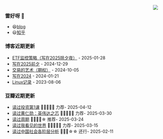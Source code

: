 <img align="right" src="https://github-readme-stats.vercel.app/api?username=chenwingsing&show_icons=true&icon_color=CE1D2D&text_color=718096&bg_color=ffffff&hide_title=true" />

### 雷好呀 👋

- 😆[blog](https://chenwingsing.github.io/)
- 😃[知乎](https://www.zhihu.com/people/chen-yong-cheng-46)

### 博客近期更新
<!-- START_SECTION:blog -->
* <a href='https://chenwingsing.github.io/2025/01/28/ETF%E7%9B%91%E6%8E%A7%E7%AD%96%E7%95%A5%EF%BC%88%E5%86%99%E5%9C%A82025%E9%99%A4%E5%A4%95%E5%A4%9C%EF%BC%89/' target='_blank'>ETF监控策略（写在2025除夕夜）</a> - 2025-01-28
* <a href='https://chenwingsing.github.io/2024/12/29/%E5%86%99%E5%9C%A82025%E5%89%8D%E5%A4%95/' target='_blank'>写在2025前夕</a> - 2024-12-29
* <a href='https://chenwingsing.github.io/2024/10/05/%E4%BA%A4%E6%98%93%E7%9A%84%E8%89%BA%E6%9C%AF/' target='_blank'>交易的艺术（期权）</a> - 2024-10-05
* <a href='https://chenwingsing.github.io/2024/01/21/%E5%86%99%E5%9C%A82024/' target='_blank'>写在2024</a> - 2024-01-21
* <a href='https://chenwingsing.github.io/2023/08/06/Linux%E8%AE%B0%E5%BD%95/' target='_blank'>Linux记录</a> - 2023-08-06
<!-- END_SECTION:blog -->

### 豆瓣近期更新
<!-- START_SECTION:douban -->
* <a href='https://book.douban.com/subject/36295222/' target='_blank'>读过投资第1课</a> 🌟🌟🌟🌟🌟 力荐- 2025-04-12
* <a href='https://book.douban.com/subject/37142217/' target='_blank'>读过黄仁勋：英伟达之芯</a> 🌟🌟🌟🌟🌟 力荐- 2025-03-30
* <a href='https://book.douban.com/subject/30443502/' target='_blank'>读过周期</a> 🌟🌟🌟🌟☆ 推荐- 2025-03-24
* <a href='https://book.douban.com/subject/36672955/' target='_blank'>读过我看见的世界</a> 🌟🌟🌟🌟🌟 力荐- 2025-03-15
* <a href='https://book.douban.com/subject/35485315/' target='_blank'>读过中国社会各阶层分析</a> 🌟🌟🌟☆☆ 还行- 2025-02-11
<!-- END_SECTION:douban -->

<!--
**chenwingsing/chenwingsing** is a ✨ _special_ ✨ repository because its `README.md` (this file) appears on your GitHub profile.

Here are some ideas to get you started:

- 🔭 I’m currently working on ...
- 🌱 I’m currently learning ...
- 👯 I’m looking to collaborate on ...
- 🤔 I’m looking for help with ...
- 💬 Ask me about ...
- 📫 How to reach me: ...
- 😄 Pronouns: ...
- ⚡ Fun fact: ...
-->
